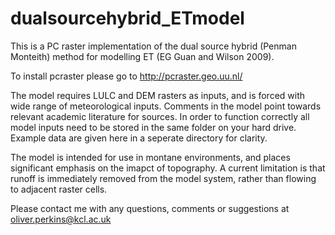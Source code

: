 # dualsourcehybrid_ETmodel
This is a PC raster implementation of the dual source hybrid (Penman Monteith) method for modelling ET (EG Guan and Wilson 2009). 

To install pcraster please go to http://pcraster.geo.uu.nl/

The model requires LULC and DEM rasters as inputs, and is forced with wide range of meteorological inputs. Comments in the model point towards relevant academic literature for sources. In order to function correctly all model inputs need to be stored in the same folder on your hard drive. Example data are given here in a seperate directory for clarity. 

The model is intended for use in montane environments, and places significant emphasis on the imapct of topography. A current limitation is that runoff is immediately removed from the model system, rather than flowing to adjacent raster cells. 

Please contact me with any questions, comments or suggestions at oliver.perkins@kcl.ac.uk




